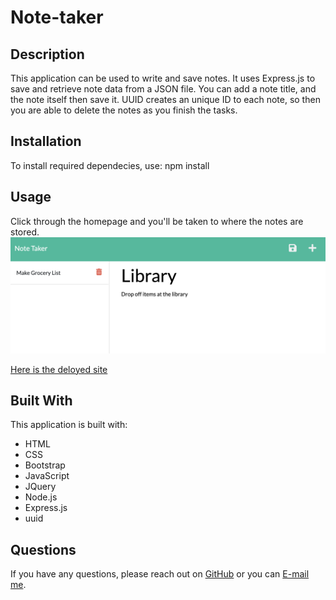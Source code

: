 # Note-taker

  ## Description
  This application can be used to write and save notes.  It uses Express.js to save and retrieve note data from a JSON file.  You can add a note title, and the note itself then save it.  UUID creates an unique ID to each note, so then you are able to delete the notes as you finish the tasks.

  ## Installation
  To install required dependecies, use: npm install 

  ## Usage
  Click through the homepage and you'll be taken to where the notes are stored.  
  <img src="note-taker.png" alt="image of program running" width="1206" />
  
  <a href="https://gentle-cliffs-95734.herokuapp.com/">Here is the deloyed site</a>


 ## Built With
 This application is built with: <br />
 * HTML
 * CSS
 * Bootstrap
 * JavaScript
 * JQuery
 * Node.js
 * Express.js
 * uuid

  ## Questions
  If you have any questions, please reach out on <a href="https://github.com/sacylkowski/">GitHub</a> or you can <a href="mailto:sacylkowski@gmail.com">E-mail me</a>.

